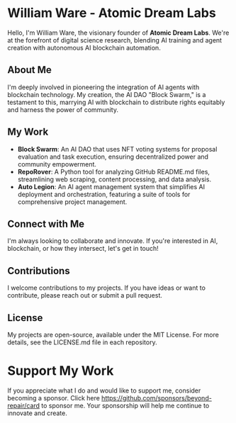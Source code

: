 # William Ware - Atomic Dream Labs

Hello, I'm William Ware, the visionary founder of **Atomic Dream Labs**. We're at the forefront of digital science research, blending AI training and agent creation with autonomous AI blockchain automation.

## About Me
I'm deeply involved in pioneering the integration of AI agents with blockchain technology. My creation, the AI DAO "Block Swarm," is a testament to this, marrying AI with blockchain to distribute rights equitably and harness the power of community.

## My Work
- **Block Swarm**: An AI DAO that uses NFT voting systems for proposal evaluation and task execution, ensuring decentralized power and community empowerment.
- **RepoRover**: A Python tool for analyzing GitHub README.md files, streamlining web scraping, content processing, and data analysis.
- **Auto Legion**: An AI agent management system that simplifies AI deployment and orchestration, featuring a suite of tools for comprehensive project management.

## Connect with Me
I'm always looking to collaborate and innovate. If you're interested in AI, blockchain, or how they intersect, let's get in touch!

## Contributions
I welcome contributions to my projects. If you have ideas or want to contribute, please reach out or submit a pull request.

## License
My projects are open-source, available under the MIT License. For more details, see the LICENSE.md file in each repository.

# Support My Work

If you appreciate what I do and would like to support me, consider becoming a sponsor. Click here https://github.com/sponsors/beyond-repair/card to sponsor me. Your sponsorship will help me continue to innovate and create.
